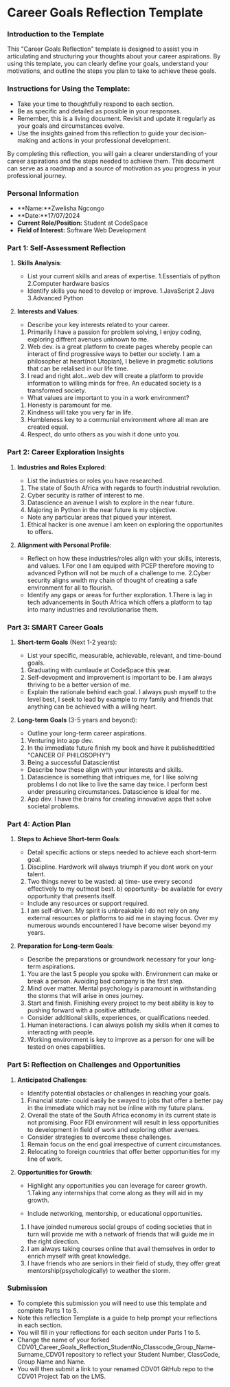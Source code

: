 
# Career Goals Reflection Template

### Introduction to the Template

This "Career Goals Reflection" template is designed to assist you in articulating and structuring your thoughts about your career aspirations. By using this template, you can clearly define your goals, understand your motivations, and outline the steps you plan to take to achieve these goals.

### Instructions for Using the Template:

- Take your time to thoughtfully respond to each section.
- Be as specific and detailed as possible in your responses.
- Remember, this is a living document. Revisit and update it regularly as your goals and circumstances evolve.
- Use the insights gained from this reflection to guide your decision-making and actions in your professional development.

By completing this reflection, you will gain a clearer understanding of your career aspirations and the steps needed to achieve them. This document can serve as a roadmap and a source of motivation as you progress in your professional journey.

### Personal Information

- **Name:**Zwelisha Ngcongo
- **Date:**17/07/2024
- **Current Role/Position:** Student at CodeSpace
- **Field of Interest:** Software Web Development

### Part 1: Self-Assessment Reflection

1. **Skills Analysis**:
    
    - List your current skills and areas of expertise.
    1.Essentials of python
    2.Computer hardware basics
    - Identify skills you need to develop or improve.
    1.JavaScript
    2.Java
    3.Advanced Python
2. **Interests and Values**:
    
    - Describe your key interests related to your career.
    1. Primarily I have a passion for problem solving, I enjoy coding, exploring diffrent avenues unknown to me.
    2. Web dev. is a great platform to create pages whereby people can interact of find progressive ways to better our society. I am a philosopher at heart(not Utopian), I believe in pragmetic solutions that can be relalised in our life time.
    3. I read and right alot...web dev will create a platform to provide information to willing minds for free. An educated society is a transformed society.
    - What values are important to you in a work environment?
    1. Honesty is paramount for me.
    2. Kindness will take you very far in life.
    3. Humbleness key to a communial environment where all man are created equal.
    4. Respect, do unto others as you wish it done unto you.

### Part 2: Career Exploration Insights

1. **Industries and Roles Explored**:
    
    - List the industries or roles you have researched.
    1. The state of South Africa with regards to fourth industrial revolution.
    2. Cyber security is rather of interest to me.
    3. Datascience an avenue I wish to explore in the near future.
    4. Majoring in Python in the near future is my objective.
    - Note any particular areas that piqued your interest.
    1. Ethical hacker is one avenue I am keen on exploring the opportunites to offers.
2. **Alignment with Personal Profile**:
    
    - Reflect on how these industries/roles align with your skills, interests, and values.
    1.For one I am equiped with PCEP therefore moving to advanced Python will not be much of a challenge to me.
    2.Cyber security aligns wwith my chain of thought of creating a safe environment for all to flourish.
    - Identify any gaps or areas for further exploration.
    1.There is lag in tech advancements in South Africa which offers a platform to tap into many industries and revolutionarise them.

### Part 3: SMART Career Goals

1. **Short-term Goals** (Next 1-2 years):
    
    - List your specific, measurable, achievable, relevant, and time-bound goals.
    1. Graduating with cumlaude at CodeSpace this year.
    2. Self-devopment and improvement is important to be. I am always thriving to be a better version of me.
    - Explain the rationale behind each goal.
    I always push myself to the level best, I seek to lead by example to my family and friends that anything can be achieved with a willing heart.
2. **Long-term Goals** (3-5 years and beyond):
    
    - Outline your long-term career aspirations.
    1. Venturing into app dev. 
    2. In the immediate future finish my book and have it published(titled "CANCER OF PHILOSOPHY")
    3. Being a successful Datascientist
    - Describe how these align with your interests and skills.
    1. Datascience is something that intriques me, for I like solving problems I do not like to live the same day twice. I perform best under pressuring circumstances. Datascience is ideal for me.
    2. App dev. I have the brains for creating innovative apps that solve societal problems.

### Part 4: Action Plan

1. **Steps to Achieve Short-term Goals**:
    
    - Detail specific actions or steps needed to achieve each short-term goal.
    1. Discipline. Hardwork will always triumph if you dont work on your talent.
    2. Two things never to be wasted:
    a) time- use every second effectively to my outmost best.
    b) opportunity- be available for every opportunity that presents itself.
    - Include any resources or support required.
    1. I am self-driven. My spirit is unbreakable I do not rely on any external resources or platforms to aid me in staying focus. Over my numerous wounds encountered I have become wiser beyond my years. 
2. **Preparation for Long-term Goals**:
    
    - Describe the preparations or groundwork necessary for your long-term aspirations.
    1. You are the last 5 people you spoke with. Environment can make or break a person. Avoiding bad company is the first step.
    2. Mind over matter. Mental psychology is paramount in withstanding the storms that will arise in ones journey.
    3. Start and finish. Finishing every project to my best ability is key to pushing forward with a positive attitude.
    - Consider additional skills, experiences, or qualifications needed.
    1. Human ineteractions. I can always polish my skills when it comes to interacting with people.
    2. Working environment is key to improve as a person for one will be tested on ones capabilities.

### Part 5: Reflection on Challenges and Opportunities

1. **Anticipated Challenges**:
    
    - Identify potential obstacles or challenges in reaching your goals.
    1. Financial state- could easily be swayed to jobs that offer a better pay in the immediate which may not be inline with my future plans.
    2. Overall the state of the South Africa economy in its current state is not promising. Poor FDI environment will result in less opportunities to development in field of work and exploring other avenues.

    - Consider strategies to overcome these challenges.
    1. Remain focus on the end goal irrespective of current circumstances.
    2. Relocating to foreign countries that offer better opportunities for my line of work.
2. **Opportunities for Growth**:
    
    - Highlight any opportunities you can leverage for career growth.
    1.Taking any internships that come along as they will aid in my growth.

    - Include networking, mentorship, or educational opportunities.
    1. I have joinded numerous social groups of coding societies that in turn will provide me with a network of friends that will guide me in the right direction.
    2. I am always taking courses online that avail themselves in order to enrich myself with great knowledge.
    3. I have friends who are seniors in their field of study, they offer great mentorship(psychologically) to weather the storm.

### Submission

- To complete this submission you will need to use this template and complete Parts 1 to 5.
- Note this reflection Template is a guide to help prompt your reflections in each section.
- You will fill in your reflections for each seciton under Parts 1 to 5.
- Change the name of your forked CDV01_Career_Goals_Reflection_StudentNo_Classcode_Group_Name-Surname_CDV01 repository to reflect your Student Number, ClassCode, Group Name and Name.
- You will then submit a link to your renamed CDV01 GitHub repo to the CDV01 Project Tab on the LMS.


